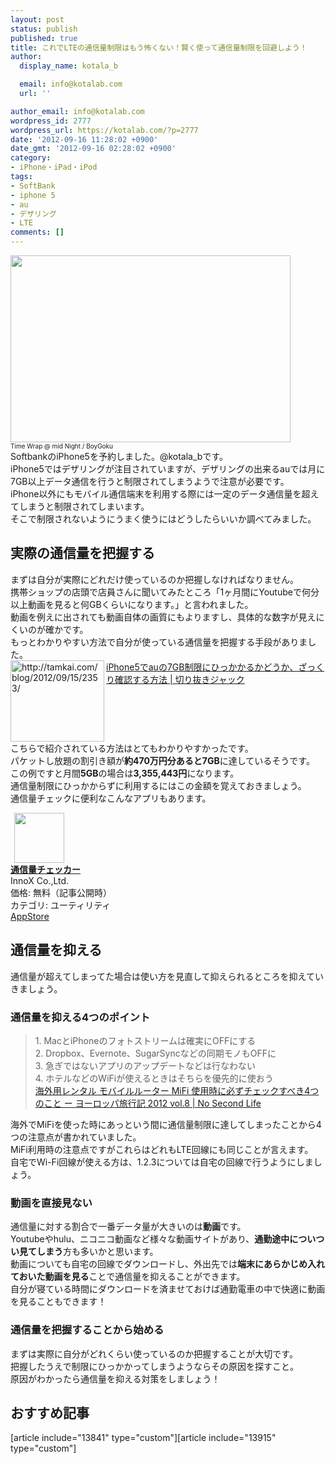 ```yaml
---
layout: post
status: publish
published: true
title: これでLTEの通信量制限はもう怖くない！賢く使って通信量制限を回避しよう！
author:
  display_name: kotala_b

  email: info@kotalab.com
  url: ''

author_email: info@kotalab.com
wordpress_id: 2777
wordpress_url: https://kotalab.com/?p=2777
date: '2012-09-16 11:28:02 +0900'
date_gmt: '2012-09-16 02:28:02 +0900'
category:
- iPhone・iPad・iPod
tags:
- SoftBank
- iphone 5
- au
- デザリング
- LTE
comments: []
---
```

<p><a href="https://kotalab.com/wp-content/uploads/ltelimit_120916.jpg" target="_blank"><img src="https://kotalab.com/wp-content/uploads/ltelimit_120916.jpg" alt="" title="ltelimit_120916" width="448" height="299" class="alignnone size-full wp-image-2780" /></a><br />
<span style="font-size:10px;"><span class="removed_link" title="http://www.flickr.com/photos/anshad/4817612275/">Time Wrap @ mid Night</span> / BoyGoku</span><br />
SoftbankのiPhone5を予約しました。@kotala_bです。<br />
iPhone5ではデザリングが注目されていますが、デザリングの出来るauでは月に7GB以上データ通信を行うと制限されてしまうようで注意が必要です。<br />
iPhone以外にもモバイル通信端末を利用する際には一定のデータ通信量を超えてしまうと制限されてしまいます。<br />
そこで制限されないようにうまく使うにはどうしたらいいか調べてみました。<br />
<!--more--></p>
<h2>実際の通信量を把握する</h2>
<p>まずは自分が実際にどれだけ使っているのか把握しなければなりません。<br />
携帯ショップの店頭で店員さんに聞いてみたところ「1ヶ月間にYoutubeで何分以上動画を見ると何GBくらいになります。」と言われました。<br />
動画を例えに出されても動画自体の画質にもよりますし、具体的な数字が見えにくいのが確かです。<br />
もっとわかりやすい方法で自分が使っている通信量を把握する手段がありました。<br />
<a href="http://tamkai.com/blog/2012/09/15/2353/" target="_blank"><img src="http://capture.heartrails.com/150x130?http://tamkai.com/blog/2012/09/15/2353/" alt="http://tamkai.com/blog/2012/09/15/2353/" width="150" height="130" align="left" /></a><a href="http://tamkai.com/blog/2012/09/15/2353/" target="_blank">iPhone5でauの7GB制限にひっかかるかどうか、ざっくり確認する方法 | 切り抜きジャック</a><br style="clear:both;" />こちらで紹介されている方法はとてもわかりやすかったです。<br />
パケットし放題の割引き額が<strong>約470万円分あると7GB</strong>に達しているそうです。<br />
この例ですと月間<strong>5GB</strong>の場合は<strong>3,355,443円</strong>になります。<br />
通信量制限にひっかからずに利用するにはこの金額を覚えておきましょう。<br />
通信量チェックに便利なこんなアプリもあります。</p>
<div class="applink">
<div class="applinkimg"><a href="https://itunes.apple.com/jp/app/tong-xin-liangchekka/id580069644?mt=8&uo=4&at=10l4yU" rel="nofollow" target="_blank"><img hspace="6" src="http://a231.phobos.apple.com/us/r1000/065/Purple/v4/dc/08/81/dc08815b-263d-05cc-cfd7-34f74ccc17da/Icon.png" width="80" /></a></div>
<div class="applinktext">
<div class="applinktitle"><strong><a href="https://itunes.apple.com/jp/app/tong-xin-liangchekka/id580069644?mt=8&uo=4&at=10l4yU" rel="nofollow" target="_blank">通信量チェッカー</a></strong></div>
<div class="applinkinfo">InnoX Co.,Ltd.</div>
<div class="applinkinfo">価格: 無料（記事公開時）</div>
<div class="applinkinfo">カテゴリ: ユーティリティ</div>
</div>
<div class="clear"></div>
<div class="appstorelink"><a href="https://itunes.apple.com/jp/app/tong-xin-liangchekka/id580069644?mt=8&uo=4&at=10l4yU" rel="nofollow" target="_blank">AppStore</a></div>
</div>
<h2>通信量を抑える</h2>
<p>通信量が超えてしまってた場合は使い方を見直して抑えられるところを抑えていきましょう。</p>
<h3>通信量を抑える4つのポイント</h3>
<blockquote><p>1. MacとiPhoneのフォトストリームは確実にOFFにする<br />
2. Dropbox、Evernote、SugarSyncなどの同期モノもOFFに<br />
3. 急ぎではないアプリのアップデートなどは行なわない<br />
4. ホテルなどのWiFiが使えるときはそちらを優先的に使おう<br />
<a href="http://www.ttcbn.net/no_second_life/archives/25561" target="_blank">海外用レンタル モバイルルーター MiFi 使用時に必ずチェックすべき4つのこと ー ヨーロッパ旅行記 2012 vol.8 | No Second Life</a></p></blockquote>
<p>海外でMiFiを使った時にあっという間に通信量制限に達してしまったことから4つの注意点が書かれていました。<br />
MiFi利用時の注意点ですがこれらはどれもLTE回線にも同じことが言えます。<br />
自宅でWi-Fi回線が使える方は、1.2.3については自宅の回線で行うようにしましょう。</p>
<h3>動画を直接見ない</h3>
<p>通信量に対する割合で一番データ量が大きいのは<strong>動画</strong>です。<br />
Youtubeやhulu、ニコニコ動画など様々な動画サイトがあり、<strong>通勤途中についつい見てしまう</strong>方も多いかと思います。<br />
動画についても自宅の回線でダウンロードし、外出先では<strong>端末にあらかじめ入れておいた動画を見る</strong>ことで通信量を抑えることができます。<br />
自分が寝ている時間にダウンロードを済ませておけば通勤電車の中で快適に動画を見ることもできます！</p>
<h3>通信量を把握することから始める</h3>
<p>まずは実際に自分がどれくらい使っているのか把握することが大切です。<br />
把握したうえで制限にひっかかってしまうようならその原因を探すこと。<br />
原因がわかったら通信量を抑える対策をしましょう！</p>
<h2 class="rel">おすすめ記事</h2>
<p>[article include="13841" type="custom"][article include="13915" type="custom"]</p>
<div class="clear"></div>
